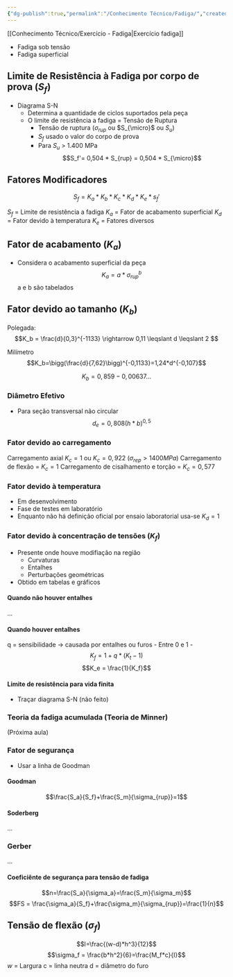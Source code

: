 ```yaml
---
{"dg-publish":true,"permalink":"/Conhecimento Técnico/Fadiga/","created":"","updated":""}
---
```



[[Conhecimento Técnico/Exercício - Fadiga\|Exercício fadiga]]

- Fadiga sob tensão
- Fadiga superficial

## Limite de Resistência à Fadiga por corpo de prova ($S_f$)
- Diagrama S-N
	- Determina a quantidade de ciclos suportados pela peça
	- O limite de resistência a fadiga = Tensão de Ruptura 
		- Tensão de ruptura ($\sigma_{rup}$ ou $S_{\micro}$ ou $S_u$)
		- $S_f$ usado o valor do corpo de prova
		- Para $S_u$ > 1.400 MPa 
		$$S_f'= 0,504 * S_{rup} = 0,504 * S_{\micro}$$
## Fatores Modificadores
$$S_f = K_a * K_b * K_c * K_d * K_e * s_f'$$

$S_f$ = Limite de resistência a fadiga
$K_a$ = Fator de acabamento superficial
$K_d$ = Fator devido à temperatura
$K_e$ = Fatores diversos 

## Fator de acabamento ($K_a$)
- Considera o acabamento superficial da peça
$$K_a = a *\sigma_{rup}^b$$
a e b são tabelados

## Fator devido ao tamanho ($K_b$)
Polegada:
$$K_b = \frac{d}{0,3}^{-1133} \rightarrow 0,11 \leqslant d \leqslant 2 $$

Milímetro
$$K_b=\bigg(\frac{d}{7,62}\bigg)^{-0,1133}=1,24*d^{-0,107}$$

$$K_b = 0,859 - 0,00637...$$
### Diâmetro Efetivo
- Para seção transversal não circular
$$d_e=0,808 (h*b)^{0,5}$$
### Fator devido ao carregamento
Carregamento axial $K_c=1$ ou $K_c=0,922$ ($\sigma_{rep}>1400MPa$)
Carregamento de flexão = $K_c = 1$
Carregamento de cisalhamento e torção = $K_c = 0,577$

### Fator devido à temperatura
 - Em desenvolvimento
 - Fase de testes em laboratório
 - Enquanto não há definição oficial por ensaio laboratorial usa-se $K_d = 1$

### Fator devido à concentração de tensões ($K_f$)
- Presente onde houve modifiação na região
	- Curvaturas
	- Entalhes
	- Perturbações geométricas
- Obtido em tabelas e gráficos

#### Quando não houver entalhes
...

#### Quando houver entalhes
q = sensibilidade -> causada por entalhes ou furos
	- Entre 0 e 1
	- 
$$K_f = 1 + q * (K_t-1)$$
$$K_e = \frac{1}{K_f}$$

#### Limite de resistência para vida finita
- Traçar diagrama S-N (não feito)

### Teoria da fadiga acumulada (Teoria de Minner)
(Próxima aula)

### Fator de segurança
- Usar a linha de Goodman
#### Goodman
$$\frac{S_a}{S_f}+\frac{S_m}{\sigma_{rup}}=1$$

#### Soderberg
...

### Gerber
...

#### Coeficiênte de segurança para tensão de fadiga

$$n=\frac{S_a}{\sigma_a}=\frac{S_m}{\sigma_m}$$
$$FS = \frac{\sigma_a}{S_f}+\frac{\sigma_m}{\sigma_{rup}}=\frac{1}{n}$$

## Tensão de flexão ($\sigma_f$)
$$I=\frac{(w-d)*h^3}{12}$$
$$\sigma_f = \frac{b*h^2}{6}=\frac{M_f*c}{I}$$
$w$ = Largura
c = linha neutra
d = diâmetro do furo
